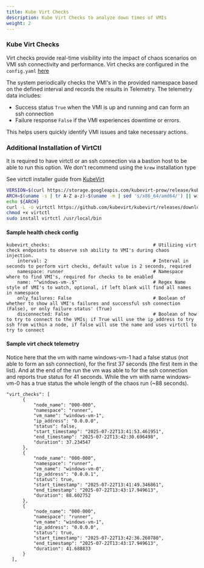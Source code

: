 ```yaml
---
title: Kube Virt Checks
description: Kube Virt Checks to analyze down times of VMIs
weight: 2
---
```


### Kube Virt Checks

Virt checks provide real-time visibility into the impact of chaos scenarios on VMI ssh connectivity and performance.
Virt checks are configured in the ```config.yaml``` [here](config.md#virt-checks)

The system periodically checks the VMI's in the provided namespace based on the defined interval and records the results in Telemetry. The telemetry data includes:

- Success status ```True``` when the VMI is up and running and can form an ssh connection
- Failure response ```False``` if the VMI experiences downtime or errors.

This helps users quickly identify VMI issues and take necessary actions.

### Additional Installation of VirtCtl 
It is required to have virtctl or an ssh connection via a bastion host to be able to run this option. We don't recommend using the `krew` installation type

See virtctl installer guide from [KubeVirt](https://kubevirt.io/user-guide/user_workloads/virtctl_client_tool/)
```bash
VERSION=$(curl https://storage.googleapis.com/kubevirt-prow/release/kubevirt/kubevirt/stable.txt)
ARCH=$(uname -s | tr A-Z a-z)-$(uname -m | sed 's/x86_64/amd64/') || windows-amd64.exe
echo ${ARCH}
curl -L -o virtctl https://github.com/kubevirt/kubevirt/releases/download/${VERSION}/virtctl-${VERSION}-${ARCH}
chmod +x virtctl
sudo install virtctl /usr/local/bin
```

#### Sample health check config
```
kubevirt_checks:                                      # Utilizing virt check endpoints to observe ssh ability to VMI's during chaos injection.
    interval: 2                                       # Interval in seconds to perform virt checks, default value is 2 seconds, required
    namespace: runner                                 # Namespace where to find VMI's, required for checks to be enabled
    name: "^windows-vm-.$"                            # Regex Name style of VMI's to watch, optional, if left blank will find all names in namespace
    only_failures: False                              # Boolean of whether to show all VMI's failures and successful ssh connection (False), or only failure status' (True) 
    disconnected: False                               # Boolean of how to try to connect to the VMIs; if True will use the ip_address to try ssh from within a node, if false will use the name and uses virtctl to try to connect  
```

#### Sample virt check telemetry
Notice here that the vm with name windows-vm-1 had a false status (not able to form an ssh connection), for the first 37 seconds (the first item in the list). And at the end of the run the vm was able to for the ssh connection and reports true status for 41 seconds. While the vm with name windows-vm-0 has a true status the whole length of the chaos run (~88 seconds).
```
"virt_checks": [
      {
          "node_name": "000-000",
          "namespace": "runner",
          "vm_name": "windows-vm-1",
          "ip_address": "0.0.0.0",
          "status": false,
          "start_timestamp": "2025-07-22T13:41:53.461951",
          "end_timestamp": "2025-07-22T13:42:30.696498",
          "duration": 37.234547
      },
      {
          "node_name": "000-000",
          "namespace": "runner",
          "vm_name": "windows-vm-0",
          "ip_address": "0.0.0.1",
          "status": true,
          "start_timestamp": "2025-07-22T13:41:49.346861",
          "end_timestamp": "2025-07-22T13:43:17.949613",
          "duration": 88.602752
      },
      {
          "node_name": "000-000",
          "namespace": "runner",
          "vm_name": "windows-vm-1",
          "ip_address": "0.0.0.0",
          "status": true,
          "start_timestamp": "2025-07-22T13:42:36.260780",
          "end_timestamp": "2025-07-22T13:43:17.949613",
          "duration": 41.688833
      }
  ],

```